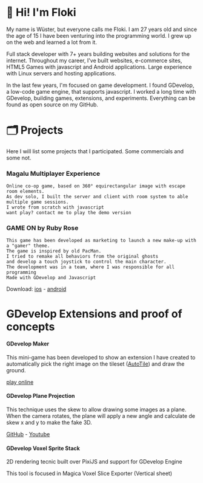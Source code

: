 # 👋 Hi! I'm Floki 

My name is Wüster, but everyone calls me Floki. I am 27 years old and since the age of 15 I have been venturing into the programming world. I grew up on the web and learned a lot from it.

Full stack developer with 7+ years building websites and solutions for the internet. Throughout my career, I've built websites, e-commerce sites, HTML5 Games with javascript and Android applications. Large experience with Linux servers and hosting applications.

In the last few years, I'm focused on game development. I found GDevelop, a low-code game engine, that supports javascript.
I worked a long time with GDevelop, building games, extensions, and experiments. Everything can be found as open source on my GitHub.

# 🗂 Projects
 Here I will list some projects that I participated. Some commercials and some not.
 
 ### Magalu Multiplayer Experience
    Online co-op game, based on 360° equirectangular image with escape room elements. 
    As dev solo, I built the server and client with room system to able multiple game sessions. 
    I wrote from scratch with javascript
    want play? contact me to play the demo version
 
 ### GAME ON by Ruby Rose
    This game has been developed as marketing to launch a new make-up with a "gamer" theme.
    The game is inspired by old PacMan. 
    I tried to remake all behaviors from the original ghosts 
    and develop a touch joystick to control the main character.
    The development was in a team, where I was responsible for all programming
    Made with GDevelop and Javascript

 Download: [ios](https://apps.apple.com/gt/app/game-on-by-ruby-rose/id1583127165?l=en) - 
 [android](https://play.google.com/store/apps/details?id=ornilo.games.rubyrosegameon&hl=pt_BR&gl=US)
 
 # GDevelop Extensions and proof of concepts
 
 #### GDevelop Maker
 This mini-game has been developed to show an extension I have created to automatically pick the right image on the tileset ([AutoTile](https://github.com/FlokiTV/GDevelop-AutoTile)) and draw the ground.

 [play online](http://gdevelop-maker.herokuapp.com/#162,216&180,216&198,216&198,108&198,90&198,72&54,72&54,90&54,108&54,126&72,72&72,108&108,72&108,90&108,108&108,126&126,126&162,126&162,108&162,90&162,72&180,72&180,126&198,126&234,72&234,90&234,108&234,126&270,72&270,90&252,108&270,126&306,126&306,108&306,72)

 #### GDevelop Plane Projection
 This technique uses the skew to allow drawing some images as a plane. When the camera rotates, the plane will apply a new angle and calculate de skew x and y to make the fake 3D.

 [GitHub](https://github.com/FlokiTV/GDevelop-Plane-Projection) -
 [Youtube](https://www.youtube.com/watch?v=bOw7IpG33VE)

 #### GDevelop Voxel Sprite Stack
 2D rendering tecnic built over PixiJS and support for GDevelop Engine
 
 This tool is focused in Magica Voxel Slice Exporter (Vertical sheet)
